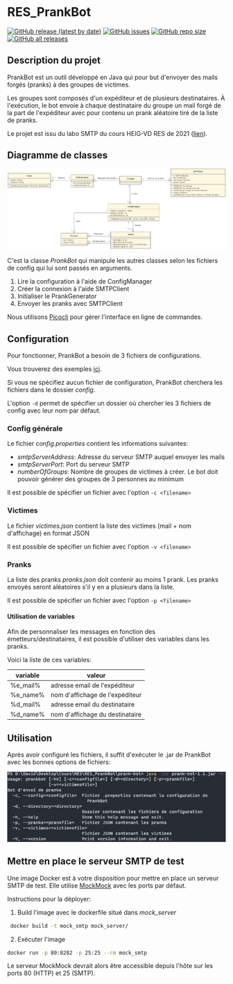 # RES_PrankBot

[![GitHub release (latest by date)](https://img.shields.io/github/v/release/david-pellissier/RES_PrankBot)](https://github.com/david-pellissier/RES_PrankBot/releases/latest)
[![GitHub issues](https://img.shields.io/github/issues-raw/david-pellissier/RES_PrankBot)](https://github.com/david-pellissier/RES_PrankBot/issues)
[![GitHub repo size](https://img.shields.io/github/repo-size/david-pellissier/RES_PrankBot)](#)
[![GitHub all releases](https://img.shields.io/github/downloads/david-pellissier/RES_PrankBot/total)](https://github.com/david-pellissier/RES_PrankBot/releases/latest)

## Description du projet

PrankBot est un outil développé en Java qui pour but d'envoyer des mails forgés (pranks) à des groupes de victimes.

Les groupes sont composés d'un expéditeur et de plusieurs destinataires.
À l'exécution, le bot envoie à chaque destinataire du groupe un mail forgé de la part de l'expéditeur avec pour contenu un prank aléatoire tiré de la liste de pranks.

Le projet est issu du labo SMTP du cours HEIG-VD RES de 2021 ([lien](https://github.com/SoftEng-HEIGVD/Teaching-HEIGVD-RES-2021-Labo-SMTP)).

## Diagramme de classes

![Diagramme](figures/diagram.png)

C'est la classe *PrankBot* qui manipule les autres classes selon les fichiers de config qui lui sont passés en arguments.

1. Lire la configuration à l'aide de ConfigManager
2. Créer la connexion à l'aide SMTPClient
3. Initialiser le PrankGenerator
4. Envoyer les pranks avec SMTPClient

Nous utilisons [Picocli](https://picocli.info/) pour gérer l'interface en ligne de commandes.

## Configuration

Pour fonctionner, PrankBot a besoin de 3 fichiers de configurations.

Vous trouverez des exemples [ici](https://github.com/david-pellissier/RES_PrankBot/exemples).

Si vous ne spécifiez aucun fichier de configuration, PrankBot cherchera les fichiers dans le dossier *config*.

L'option `-d` permet de spécifier un dossier où chercher les 3 fichiers de config avec leur nom par défaut.

### Config générale

Le fichier *config.properties* contient les informations suivantes:

- *smtpServerAddress*: Adresse du serveur SMTP auquel envoyer les mails
- *smtpServerPort*: Port du serveur SMTP
- *numberOfGroups*: Nombre de groupes de victimes à créer. Le bot doit pouvoir générer des groupes de 3 personnes au minimum

Il est possible de spécifier un fichier avec l'option `-c <filename>`

### Victimes

Le fichier *victimes.json* contient la liste des victimes (mail + nom d'affichage) en format JSON

Il est possible de spécifier un fichier avec l'option `-v <filename>`

### Pranks

La liste des pranks *pranks.json* doit contenir au moins 1 prank. Les pranks envoyés seront aléatoires s'il y en a plusieurs dans la liste.

Il est possible de spécifier un fichier avec l'option `-p <filename>`

#### Utilisation de variables

Afin de personnaliser les messages en fonction des émetteurs/destinataires, il est possible d'utiliser des variables dans les pranks.

Voici la liste de ces variables:

|variable|valeur|
|--|--|
|%e_mail%|adresse email de l'expéditeur|
|%e_name%|nom d'affichage de l'expéditeur|
|%d_mail%|adresse email du destinataire|
|%d_name%|nom d'affichage du destinataire|

## Utilisation

Après avoir configuré les fichiers, il suffit d'exécuter le .jar de PrankBot avec les bonnes options de fichiers:

![Aide](figures/help.png)

## Mettre en place le serveur SMTP de test

Une image Docker est à votre disposition pour mettre en place un serveur SMTP de test. Elle utilise [MockMock](https://github.com/tweakers/MockMock/) avec les ports par défaut.

Instructions pour la déployer:

1. Build l'image avec le dockerfile situé dans *mock_server*

```sh
 docker build -t mock_smtp mock_server/
```

2. Exécuter l'image

```sh
docker run -p 80:8282 -p 25:25 --rm mock_smtp
```

Le serveur MockMock devrait alors être accessible depuis l'hôte sur les ports 80 (HTTP) et 25 (SMTP).
